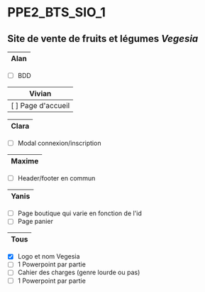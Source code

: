 # PPE2_BTS_SIO_1
## Site de vente de fruits et légumes *Vegesia*

Alan |    
------------ |
- [ ] BDD

Vivian               |
-------------------- |
[ ] Page d'accueil |

Clara        |
------------ |
- [ ] Modal connexion/inscription

Maxime       |
------------ |
- [ ] Header/footer en commun

Yanis        |
------------ |
- [ ] Page boutique qui varie en fonction de l'id
- [ ] Page panier

Tous         |
------------ |
- [x] Logo et nom Vegesia
- [ ] 1 Powerpoint par partie
- [ ] Cahier des charges (genre lourde ou pas)
- [ ] 1 Powerpoint par partie
